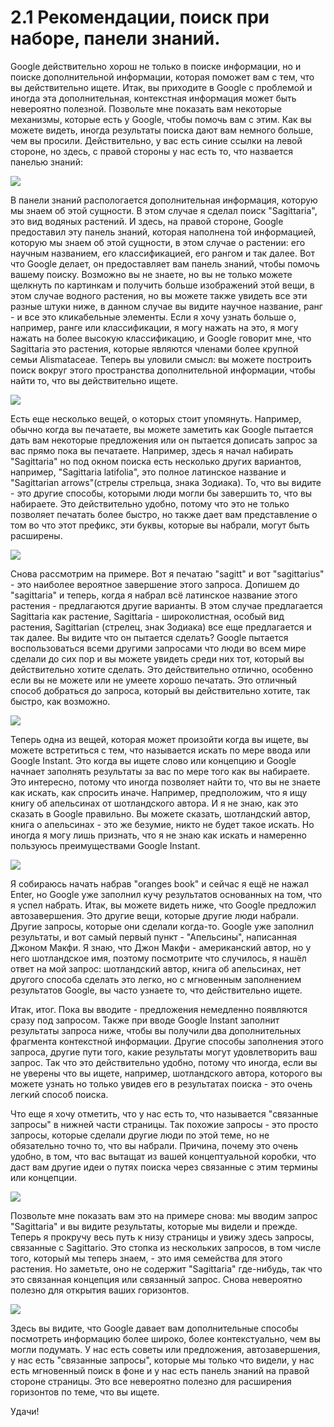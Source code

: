 # 2.1 Рекомендации, поиск при наборе, панели знаний.

Google действительно хорош не только в поиске информации, но и поиске дополнительной информации, которая поможет вам с тем, что вы действительно ищете. Итак, вы приходите в Google с проблемой и иногда эта дополнительная, контекстная информация может быть невероятно полезной. Позвольте мне показать вам некоторые механизмы, которые есть у Google, чтобы помочь вам с этим. Как вы можете видеть, иногда результаты поиска дают вам немного больше, чем вы просили. Действительно, у вас есть синие ссылки на левой стороне, но здесь, с правой стороны у нас есть то, что назвается панелью знаний:

![](../images/2_1_knowledge_panel.png)

В панели знаний распологается дополнительная информация, которую мы знаем об этой сущности. В этом случае я сделал поиск "Sagittaria", это вид водяных растений. И здесь, на правой стороне, Google предоставил эту панель знаний, которая наполнена той информацией, которую мы знаем об этой сущности, в этом случае о растении: его научным названием, его классификацией, его рангом и так далее. Вот что Google делает, он предоставляет вам панель знаний, чтобы помочь вашему поиску. Возможно вы не знаете, но вы не только можете щелкнуть по картинкам и получить больше изображений этой вещи, в этом случае водного растения, но вы можете также увидеть все эти разные штуки ниже, в данном случае вы видите научное название, ранг - и все это кликабельные элементы. 
Если я хочу узнать больше о, например, ранге или классификации, я могу нажать на это, я могу нажать на более высокую классификацию, и Google говорит мне, что Sagittaria это растения, которые являются членами более крупной семьи Alismataceae. Теперь вы уловили смысл: вы можете построить поиск вокруг этого пространства дополнительной информации, чтобы найти то, что вы действительно ищете.

![](../images/2_1_suggestions_1.png)

Есть еще несколько вещей, о которых стоит упомянуть. Например, обычно когда вы печатаете, вы можете заметить как Google пытается дать вам некоторые предложения или он пытается дописать запрос за вас прямо пока вы печатаете. Например, здесь я начал набирать "Sagittaria" но под окном поиска есть несколько других вариантов, например, "Sagittaria latifolia", это полное латинское название и "Sagittarian arrows"(стрелы стрельца, знака Зодиака). То, что вы видите - это другие способы, которыми люди могли бы завершить то, что вы набираете. Это действительно удобно, потому что это не только позволяет печатать более быстро, но также дает вам представление о том во что этот префикс, эти буквы, которые вы набрали, могут быть расширены.

![](../images/2_1_suggestions_2.png)

Снова рассмотрим на примере. Вот я печатаю "sagitt" и вот "sagittarius" - это наиболее вероятное завершение этого запроса. Допишем до "sagittaria" и теперь, когда я набрал всё латинское название этого растения - предлагаются другие варианты. В этом случае предлагается Sagittaria как растение, Sagittaria - широколистная, особый вид растения, Sagittarian (стрелец, знак Зодиака) все еще предлагается и так далее. Вы видите что он пытается сделать? Google пытается воспользоваться всеми другими запросами что люди во всем мире сделали до сих пор и вы можете увидеть среди них тот, который вы действительно хотите сделать. Это действительно отлично, особенно если вы не можете или не умеете хорошо печатать. Это  отличный способ добраться до запроса, который вы действительно хотите, так быстро, как возможно.

![](../images/2_1_suggestions_3.png)

Теперь одна из вещей, которая может произойти когда вы ищете, вы можете встретиться с тем, что называется искать по мере ввода или Google Instant. Это когда вы ищете слово или концепцию и Google начнает заполнять результаты за ваc по мере того как вы набираете. Это интересно, потому что иногда позволяет найти то, что вы не знаете как искать, как спросить иначе. Например, предположим, что я ищу книгу об апельсинах от шотландского автора. И я не знаю, как это сказать в Google правильно. Вы можете сказать, шотландский автор, книга о апельсинах - это же безумие, никто не будет такое искать. Но иногда я могу лишь признать, что я не знаю как искать и намеренно пользуюсь преимуществами Google Instant.

![](../images/2_1_knowledge_panel.png)

Я собираюсь начать набрав "oranges book" и сейчас я ещё не нажал Enter, но Google уже заполнил кучу результатов основанных на том, что я успел набрать. Итак, вы можете видеть ниже, что Google предложил автозавершения. Это другие вещи, которые другие люди набрали. Другие запросы, которые они сделали когда-то. Google уже заполнил результаты, и вот самый первый пункт - "Апельсины", написанная Джоном Макфи. Я знаю, что Джон Макфи - американский автор, но у него шотландское имя, поэтому посмотрите что случилось, я нашёл ответ на мой запрос: шотландский автор, книга об апельсинах, нет другого способа сделать это легко, но с мгновенным заполнением результатов Google, вы часто узнаете то, что действительно ищете.

Итак, итог. Пока вы вводите - предложения немедленно появляются сразу под запросом. Также при вводе Google Instant заполнит результаты запроса ниже, чтобы вы получили два дополнительных фрагмента контекстной информации. Другие способы заполнения этого запроса, другие пути того, какие результаты могут удовлетворить ваш запрос. Так что это действительно удобно, потому что иногда, если вы не уверены что вы ищете, например, шотландского автора, которого вы можете узнать но только увидев его в результатах поиска - это очень легкий способ поиска. 

Что еще я хочу отметить, что у нас есть то, что называется "связанные запросы" в нижней части страницы. Так похожие запросы - это просто запросы, которые сделали другие люди по этой теме, но не обязательно точно то, что вы набрали. Причина, почему это очень удобно, в том, что вас вытащат из вашей концептуальной коробки, что даст вам другие идеи о путях поиска через связанные с этим термины или концепции.

![](../images/2_1_related_searches_1.png)

Позвольте мне показать вам это на примере снова: мы вводим запрос "Sagittaria" и вы видите результаты, которые мы видели и прежде. Теперь я прокручу весь путь к низу страницы и увижу здесь запросы, связанные с Sagittario. Это стопка из нескольких запросов, в том числе того, который мы теперь знаем, - это имя семейства для этого растения. Но заметьте, оно не содержит "Sagittaria" где-нибудь, так что это связанная концепция или связанный запрос. Снова невероятно полезно для открытия ваших горизонтов.

![](../images/2_1_related_searches_2.png)

Здесь вы видите, что Google давает вам дополнительные способы посмотреть информацию более широко, более контекстуально, чем вы могли подумать. У нас есть советы или предложения, автозавершения, у нас есть "связанные запросы", которые мы только что видели, у нас есть мгновенный поиск в фоне и у нас есть панель знаний на правой стороне страницы. Это все невероятно полезно для расширения горизонтов по теме, что вы ищете.

Удачи!
